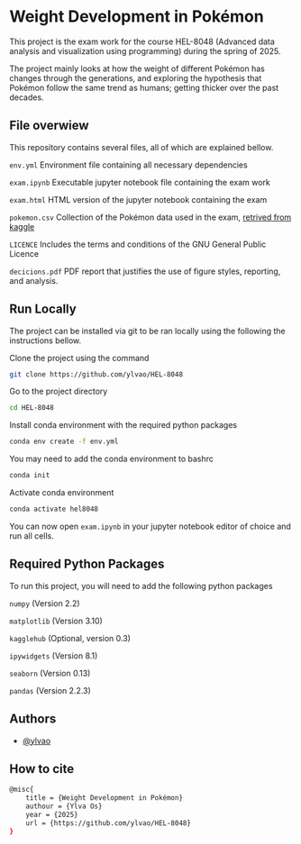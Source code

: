 
# Weight Development in Pokémon

This project is the exam work for the course HEL-8048 (Advanced data analysis and visualization using programming) during the spring of 2025.

The project mainly looks at how the weight of different Pokémon has changes through the generations, and exploring the hypothesis that Pokémon follow the same trend as humans; getting thicker over the past decades.

## File overwiew

This repository contains several files, all of which are explained bellow.

`env.yml` Environment file containing all necessary dependencies

`exam.ipynb` Executable jupyter notebook file containing the exam work

`exam.html` HTML version of the jupyter notebook containing the exam

`pokemon.csv` Collection of the Pokémon data used in the exam, [retrived from kaggle](https://www.kaggle.com/datasets/rounakbanik/pokemon?resource=download)

`LICENCE` Includes the terms and conditions of the GNU General Public Licence

`decicions.pdf` PDF report that justifies the use of figure styles, reporting, and analysis.

## Run Locally

The project can be installed via git to be ran locally using the following the instructions bellow.

Clone the project using the command

```bash
git clone https://github.com/ylvao/HEL-8048
```

Go to the project directory

```bash
cd HEL-8048
```

Install conda environment with the required python packages

```bash
conda env create -f env.yml
```

You may need to add the conda environment to bashrc

```bash
conda init
```

Activate conda environment

```bash
conda activate hel8048
```

You can now open `exam.ipynb` in your jupyter notebook editor of choice and run all cells.

## Required Python Packages

To run this project, you will need to add the following python packages

`numpy` (Version 2.2)

`matplotlib` (Version 3.10)

`kagglehub` (Optional, version 0.3)

`ipywidgets` (Version 8.1)

`seaborn` (Version 0.13)

`pandas` (Version 2.2.3)

## Authors

- [@ylvao](https://www.github.com/ylvao)

## How to cite

```bash
@misc{
    title = {Weight Development in Pokémon}
    authour = {Ylva Os}
    year = {2025}
    url = {https://github.com/ylvao/HEL-8048}
}
```
